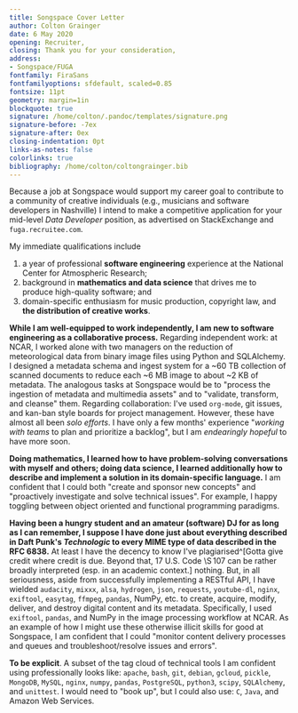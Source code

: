 ```yaml
--- 
title: Songspace Cover Letter
author: Colton Grainger 
date: 6 May 2020
opening: Recruiter,
closing: Thank you for your consideration,
address:
- Songspace/FUGA
fontfamily: FiraSans
fontfamilyoptions: sfdefault, scaled=0.85
fontsize: 11pt
geometry: margin=1in
blockquote: true
signature: /home/colton/.pandoc/templates/signature.png
signature-before: -7ex
signature-after: 0ex
closing-indentation: 0pt
links-as-notes: false
colorlinks: true
bibliography: /home/colton/coltongrainger.bib
---
```


Because a job at Songspace would support my career goal to contribute to a community of creative individuals (e.g., musicians and software developers in Nashville) I intend to make a competitive application for your mid-level *Data Developer* position, as advertised on StackExchange and `fuga.recruitee.com`.

My immediate qualifications include

1. a year of professional **software engineering** experience at the National Center for Atmospheric Research;
2. background in **mathematics and data science** that drives me to produce high-quality software; and
3. domain-specific enthusiasm for music production, copyright law, and **the distribution of creative works**.

**While I am well-equipped to work independently, I am new to software engineering as a collaborative process.**
Regarding independent work: at NCAR, I worked alone with two managers on the reduction of meteorological data from binary image files using Python and SQLAlchemy. I designed a metadata schema and ingest system for a ~60 TB collection of scanned documents to reduce each ~6 MB image to about ~2 KB of metadata. The analogous tasks at Songspace would be to "process the ingestion of metadata and multimedia assets" and to "validate, transform, and cleanse" them. Regarding collaboration: I've used `org-mode`, git issues, and kan-ban style boards for project management. However, these have almost all been *solo efforts*. I have only a few months' experience "*working with teams* to plan and prioritize a backlog", but I am *endearingly hopeful* to have more soon.

**Doing mathematics, I learned how to have problem-solving conversations with myself and others; doing data science, I learned additionally how to describe and implement a solution in its domain-specific language.**
I am confident that I could both "create and sponsor new concepts" and "proactively investigate and solve technical issues". For example, I happy toggling between object oriented and functional programming paradigms. 

**Having been a hungry student and an amateur (software) DJ for as long as I can remember, I suppose I have done just about everything described in Daft Punk's _Technologic_ to every MIME type of data described in the RFC 6838.**
At least I have the decency to know I've plagiarised^[Gotta give credit where credit is due. Beyond that, 17 U.S. Code \S 107 can be rather broadly interpreted (esp. in an academic context.] nothing. But, in all seriousness, aside from successfully implementing a RESTful API, I have wielded `audacity`, `mixxx`, `alsa`, `hydrogen`, `json`, `requests`, `youtube-dl`, `nginx`, `exiftool`, `easytag`, `ffmpeg`, `pandas`, NumPy, etc. to create, acquire, modify, deliver, and destroy digital content and its metadata. Specifically, I used `exiftool`, `pandas`, and NumPy in the image processing workflow at NCAR. As an example of how I might use these otherwise illicit skills for good at Songspace, I am confident that I could "monitor content delivery processes and queues and troubleshoot/resolve issues and errors".

**To be explicit**. A subset of the tag cloud of technical tools I am confident using professionally looks like: 
`apache`, `bash`, `git`, `debian`, `gcloud`, `pickle`, `MongoDB`, `MySQL`, `nginx`, `numpy`, `pandas`, `PostgreSQL`, `python3`, `scipy`, `SQLAlchemy`, and `unittest`. 
I would need to "book up", but I could also use:
`C`, `Java`, and Amazon Web Services.
